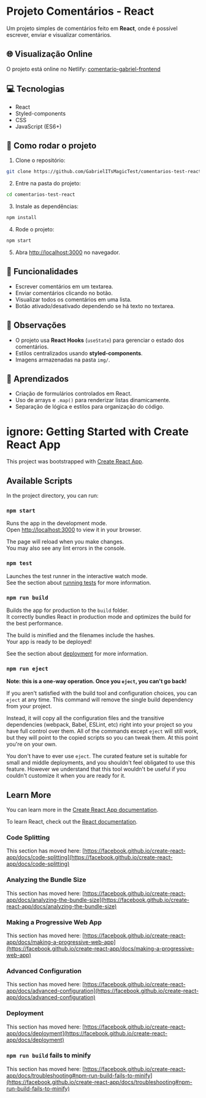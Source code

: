 # Projeto Comentários - React

Um projeto simples de comentários feito em **React**, onde é possível escrever, enviar e visualizar comentários.

## 🌐 Visualização Online

O projeto está online no Netlify: [comentario-gabriel-frontend](https://comentario-gabriel-frontend.netlify.app)

## 💻 Tecnologias

* React
* Styled-components
* CSS
* JavaScript (ES6+)

## 🚀 Como rodar o projeto

1. Clone o repositório:

```bash
git clone https://github.com/GabrielITsMagicTest/comentarios-test-react.git
```

2. Entre na pasta do projeto:

```bash
cd comentarios-test-react
```

3. Instale as dependências:

```bash
npm install
```

4. Rode o projeto:

```bash
npm start
```

5. Abra [http://localhost:3000](http://localhost:3000) no navegador.

## 🌟 Funcionalidades

* Escrever comentários em um textarea.
* Enviar comentários clicando no botão.
* Visualizar todos os comentários em uma lista.
* Botão ativado/desativado dependendo se há texto no textarea.

## 📝 Observações

* O projeto usa **React Hooks** (`useState`) para gerenciar o estado dos comentários.
* Estilos centralizados usando **styled-components**.
* Imagens armazenadas na pasta `img/`.

## 📖 Aprendizados

* Criação de formulários controlados em React.
* Uso de arrays e `.map()` para renderizar listas dinamicamente.
* Separação de lógica e estilos para organização do código.

# ignore: Getting Started with Create React App

This project was bootstrapped with [Create React App](https://github.com/facebook/create-react-app).

## Available Scripts

In the project directory, you can run:

### `npm start`

Runs the app in the development mode.\
Open [http://localhost:3000](http://localhost:3000) to view it in your browser.

The page will reload when you make changes.\
You may also see any lint errors in the console.

### `npm test`

Launches the test runner in the interactive watch mode.\
See the section about [running tests](https://facebook.github.io/create-react-app/docs/running-tests) for more information.

### `npm run build`

Builds the app for production to the `build` folder.\
It correctly bundles React in production mode and optimizes the build for the best performance.

The build is minified and the filenames include the hashes.\
Your app is ready to be deployed!

See the section about [deployment](https://facebook.github.io/create-react-app/docs/deployment) for more information.

### `npm run eject`

**Note: this is a one-way operation. Once you `eject`, you can't go back!**

If you aren't satisfied with the build tool and configuration choices, you can `eject` at any time. This command will remove the single build dependency from your project.

Instead, it will copy all the configuration files and the transitive dependencies (webpack, Babel, ESLint, etc) right into your project so you have full control over them. All of the commands except `eject` will still work, but they will point to the copied scripts so you can tweak them. At this point you're on your own.

You don't have to ever use `eject`. The curated feature set is suitable for small and middle deployments, and you shouldn't feel obligated to use this feature. However we understand that this tool wouldn't be useful if you couldn't customize it when you are ready for it.

## Learn More

You can learn more in the [Create React App documentation](https://facebook.github.io/create-react-app/docs/getting-started).

To learn React, check out the [React documentation](https://reactjs.org/).

### Code Splitting

This section has moved here: [https://facebook.github.io/create-react-app/docs/code-splitting](https://facebook.github.io/create-react-app/docs/code-splitting)

### Analyzing the Bundle Size

This section has moved here: [https://facebook.github.io/create-react-app/docs/analyzing-the-bundle-size](https://facebook.github.io/create-react-app/docs/analyzing-the-bundle-size)

### Making a Progressive Web App

This section has moved here: [https://facebook.github.io/create-react-app/docs/making-a-progressive-web-app](https://facebook.github.io/create-react-app/docs/making-a-progressive-web-app)

### Advanced Configuration

This section has moved here: [https://facebook.github.io/create-react-app/docs/advanced-configuration](https://facebook.github.io/create-react-app/docs/advanced-configuration)

### Deployment

This section has moved here: [https://facebook.github.io/create-react-app/docs/deployment](https://facebook.github.io/create-react-app/docs/deployment)

### `npm run build` fails to minify

This section has moved here: [https://facebook.github.io/create-react-app/docs/troubleshooting#npm-run-build-fails-to-minify](https://facebook.github.io/create-react-app/docs/troubleshooting#npm-run-build-fails-to-minify)
